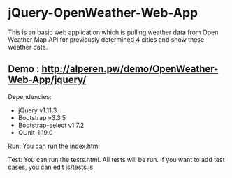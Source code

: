 # jQuery-OpenWeather-Web-App

This is an basic web application which is pulling weather data from Open Weather Map API for previously determined 4 cities and show these weather data.

Demo : http://alperen.pw/demo/OpenWeather-Web-App/jquery/
---------------------


Dependencies:
* jQuery v1.11.3
* Bootstrap v3.3.5
* Bootstrap-select v1.7.2
* QUnit-1.19.0


Run: You can run the index.html

Test: You can run the tests.html. All tests will be run. If you want to add test cases, you can edit js/tests.js
